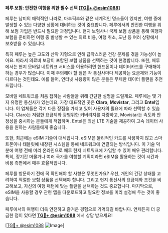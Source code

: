 **페루 보험: 안전한 여행을 위한 필수 선택 [[TG💪+ @esim1088](https://t.me/s/esim1088)]**

페루는 남미의 매력적인 나라로, 마추픽추와 같은 세계적인 명소들이 있지만, 여행 중에 발생할 수 있는 다양한 상황에 대비하는 것이 중요합니다. 페루에서의 안전한 여행을 위해 보험 가입은 반드시 필요한 과정입니다. 현지 보험사나 국제 보험 상품을 통해 여행자 보험을 준비하면 여행 중 발생할 수 있는 의료 비용, 여행 취소, 도난 등 여러 상황에서 보호받을 수 있습니다.

특히 페루는 높은 고도와 산악 지형으로 인해 급작스러운 건강 문제를 겪을 가능성이 높아요. 따라서 의료비 보장이 포함된 보험 상품을 선택하는 것이 현명합니다. 또한, 페루에서는 현지 모바일 네트워크 서비스를 이용하려면 핸드폰이나 데이터카드를 구매해야 하는 경우가 많습니다. 이때 주의해야 할 점은 각 통신사마다 제공하는 요금제와 기능이 다르다는 것인데요. 예를 들어, 인터넷 사용량이 많은 분들은 무제한 데이터 플랜을 추천드립니다.

모바일 네트워크를 처음 접하는 사람들을 위해 간단한 설명을 드릴게요. 페루에는 몇 가지 유명한 통신사가 있는데요, 가장 대표적인 곳은 **Claro**, **Movistar**, 그리고 **Entel**입니다. 이 업체들은 각기 다른 장점을 가지고 있어 사용자의 필요에 따라 선택할 수 있습니다. Claro는 저렴한 요금제와 광범위한 커버리지를 자랑하고, Movistar는 속도와 안정성을 중시하는 분들에게 적합하며, Entel은 최신 LTE 기술을 제공하여 고속 데이터 사용을 원하는 사람들에게 좋습니다.

또한, 최근에는 eSIM 기술이 대세입니다. eSIM은 물리적인 카드를 사용하지 않고 스마트폰이나 태블릿에 내장된 시스템을 통해 네트워크에 연결되는 방식입니다. 이 기술 덕분에 여행 전에 미리 온라인으로 페루 현지 네트워크에 가입할 수 있어 매우 편리합니다. 특히, 장기간 머물거나 여러 국가를 여행할 계획이라면 eSIM을 활용하는 것이 시간과 비용 측면에서 매우 효율적입니다.

페루를 방문하기 전에 꼭 확인해야 할 사항은 무엇인가요? 우선, 개인의 건강 상태를 고려하여 적절한 보험 상품을 선택해야 합니다. 그리고 현지 통신사의 요금제와 조건을 비교해보고, 자신의 여행 패턴에 맞는 플랜을 선택하는 것도 중요합니다. 마지막으로, eSIM을 사용할 경우 관련 앱을 다운로드하고 필요한 정보를 미리 설정해 두는 것이 좋습니다.

페루에서의 여행이 더욱 안전하고 즐거운 경험으로 기억되길 바랍니다. 언제든지 더 궁금한 점이 있다면 **[TG💪+ @esim1088](https://t.me/s/esim1088)** 에서 상담 받으세요! 

[[TG💪+ @esim1088](https://t.me/s/esim1088) ![Image](https://i.postimg.cc/Y0z9fWf4/image.png)]